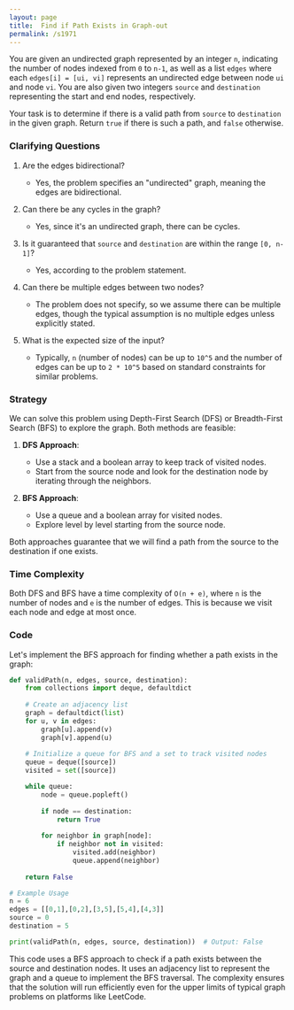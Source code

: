 ```yaml
---
layout: page
title:  Find if Path Exists in Graph-out
permalink: /s1971
---
```


You are given an undirected graph represented by an integer `n`, indicating the number of nodes indexed from `0` to `n-1`, as well as a list `edges` where each `edges[i] = [ui, vi]` represents an undirected edge between node `ui` and node `vi`. You are also given two integers `source` and `destination` representing the start and end nodes, respectively.

Your task is to determine if there is a valid path from `source` to `destination` in the given graph. Return `true` if there is such a path, and `false` otherwise.

### Clarifying Questions

1. Are the edges bidirectional?
   - Yes, the problem specifies an "undirected" graph, meaning the edges are bidirectional.

2. Can there be any cycles in the graph?
   - Yes, since it's an undirected graph, there can be cycles.

3. Is it guaranteed that `source` and `destination` are within the range `[0, n-1]`?
   - Yes, according to the problem statement.

4. Can there be multiple edges between two nodes?
   - The problem does not specify, so we assume there can be multiple edges, though the typical assumption is no multiple edges unless explicitly stated.

5. What is the expected size of the input?
   - Typically, `n` (number of nodes) can be up to `10^5` and the number of edges can be up to `2 * 10^5` based on standard constraints for similar problems.

### Strategy

We can solve this problem using Depth-First Search (DFS) or Breadth-First Search (BFS) to explore the graph. Both methods are feasible:

1. **DFS Approach**:
   - Use a stack and a boolean array to keep track of visited nodes.
   - Start from the source node and look for the destination node by iterating through the neighbors.

2. **BFS Approach**:
   - Use a queue and a boolean array for visited nodes.
   - Explore level by level starting from the source node.

Both approaches guarantee that we will find a path from the source to the destination if one exists.

### Time Complexity

Both DFS and BFS have a time complexity of `O(n + e)`, where `n` is the number of nodes and `e` is the number of edges. This is because we visit each node and edge at most once.

### Code

Let's implement the BFS approach for finding whether a path exists in the graph:

```python
def validPath(n, edges, source, destination):
    from collections import deque, defaultdict
    
    # Create an adjacency list
    graph = defaultdict(list)
    for u, v in edges:
        graph[u].append(v)
        graph[v].append(u)
    
    # Initialize a queue for BFS and a set to track visited nodes
    queue = deque([source])
    visited = set([source])

    while queue:
        node = queue.popleft()
        
        if node == destination:
            return True
        
        for neighbor in graph[node]:
            if neighbor not in visited:
                visited.add(neighbor)
                queue.append(neighbor)
                
    return False

# Example Usage
n = 6
edges = [[0,1],[0,2],[3,5],[5,4],[4,3]]
source = 0
destination = 5

print(validPath(n, edges, source, destination))  # Output: False
```

This code uses a BFS approach to check if a path exists between the source and destination nodes. It uses an adjacency list to represent the graph and a queue to implement the BFS traversal. The complexity ensures that the solution will run efficiently even for the upper limits of typical graph problems on platforms like LeetCode.